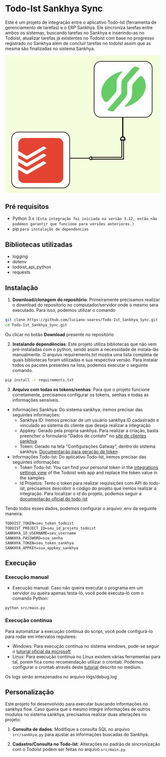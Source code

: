 # Todo-Ist Sankhya Sync

Este é um projeto de integração entre o aplicativo Todo-Ist (ferramenta de gerenciamento de tarefas) e o ERP Sankhya. Ele sincroniza tarefas entre ambos os sistemas, buscando tarefas no Sankhya e inserindo-as no Todoist, atualizar tarefas já existentes no Todoist com base no progresso registrado no Sankhya além de concluir tarefas no todoIst assim que as mesma são finalizadas no sistema Sankhya.

 <img src="./assets/integration_sankhya-todoist.svg">

## Pré requisitos
- Python 3.x `(Esta integração foi iniciada na versão 3.12, então não podemos garantir que funcione para versões anteriores.)`
- pip `para instalação de dependencias`

## Bibliotecas utilizadas
- logging
- dotenv
- todoist_api_python
- requests

## Instalação

1. __Download/clonagem do repositório__: Primeiramente precisamos realizar o download do repositorio no computador/servidor onde o mesmo sera executado. Para isso, podemos utilizar o comando

```bash
git clone https://github.com/luciano-soares/Todo-Ist_Sankhya_Sync.git
cd Todo-Ist_Sankhya_Sync.git
```

Ou clicar no botão __Download__ presente no repositório

2. __Instalando dependências__: Este projeto utiliza bibliotecas que não vem pré-instaladas com o python, sendo assim a necessidade de instala-lás manualmente.
O arquivo requirements.txt mostra uma lista completa de quais bibliotecas foram utilizadas e sua respectiva versão. Para instalar todos os pacotes presentes na lista, podemos executar o seguinte comando.

```bash
pip install -r requirements.txt
```

3. __Arquivo com todas os tokens/senhas__: Para que o projeto funcione corretamente, precisamos configurar os tokens, senhas e todas as informações sensíveis.
- Informações Sankhya: Do sistema sankhya, iremos precisar das seguintes informações:
  - Sankhya ID: Iremos precisar de um usuário sankhya ID cadastrado e vinculado ao sistema do cliente que deseja realizar a integração
  - Appkey: Gerado pela propria sankhya. Para realizar a criação, basta preencher o formulario "Dados de contato" no [site de clientes sankhya](https://www.sankhya.com.br/parceiros/#)
  - Token: Gerado na tela "Configurações Gatway", dentro do sistema sankhya. [Documentação para geração de token](https://ajuda.sankhya.com.br/hc/pt-br/articles/12226863277591-Como-gerar-o-TOKEN-API-de-Servi%C3%A7os-Gateway)
- Informações Todo-Ist: Do aplicativo Todo-Ist, iremos precisar das seguintes informações:
  - Token Todo-Ist: You can find your personal token in the [integrations settings view](https://todoist.com/prefs/integrations) of the Todoist web app and replace the token value in the samples
  - Id Projetos: Tento o token para realizar requisições com API do todo-ist, precisamos descobrir o código do projeto que iremos realizar a integração. Para localizar o id do projeto, podemos seguir a [documentação oficial do todo-ist](https://developer.todoist.com/rest/v2/#get-a-user-39-s-projects)

Tendo todos esses dados, podemos configurar o arquivo .env da seguinte maneira:

```
TODOIST_TOKEN=seu_token_todoist
TODOIST_PROJECT_ID=seu_id_projeto_todoist
SANKHYA_ID_USERNAME=seu_username
SANKHYA_PASSWORD=sua_senha
SANKHYA_TOKEN=seu_token_sankhya
SANKHYA_APPKEY=sua_appkey_sankhya
```

## Execução

### Execução manual
- Execução manual: Caso não queira executar o programa em um servidor ou queira apenas testa-ló, você pode executa-ló com o comando Python:
```
python src/main.py
```

### Execução contínua
Para automatizar a execução contínua do script, você pode configurá-lo para rodar em intervalos regulares:

- Windows: Para execução contínua no sistema windows, pode-se seguir o [tutorial oficial da microsoft](https://learn.microsoft.com/pt-br/troubleshoot/windows-server/system-management-components/schedule-server-process)
- Linux: Para execução contínua no Linux existem várias ferramentas para tal, porem fica como recomendação utilizar o crontab. Podemos configurar o crontab através deste [tutorial](https://medium.com/totvsdevelopers/entendendo-o-crontab-607bc9f00ed3) descrito no medium.

Os logs serão armazenados no arquivo logs/debug.log

## Personalização
Este projeto foi desenvolvido para executar buscando informações no sankhya flow. Caso queira que o mesmo integre informações de outros modulos no sistema sankhya, precisamos realizar duas alterações no projeto:

1.  __Consulta de dados__: Modifique a consulta SQL no arquivo `src/sankhya.py` para ajustar as informações buscadas do Sankhya.

2. __Cadastro/Consulta no Todo-Ist__: Alterações no padrão de sincronização com o Todoist podem ser feitas no arquivo `src/main.py`.